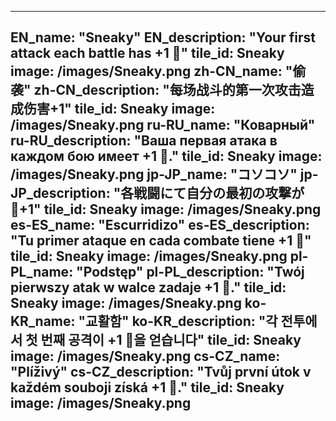 ---

EN_name: "Sneaky"
EN_description: "Your first attack each battle has +1 🔸"
tile_id: Sneaky
image: /images/Sneaky.png
zh-CN_name: "偷袭"
zh-CN_description: "每场战斗的第一次攻击造成伤害+1"
tile_id: Sneaky
image: /images/Sneaky.png
ru-RU_name: "Коварный"
ru-RU_description: "Ваша первая атака в каждом бою имеет +1 🔸."
tile_id: Sneaky
image: /images/Sneaky.png
jp-JP_name: "コソコソ"
jp-JP_description: "各戦闘にて自分の最初の攻撃が🔸+1"
tile_id: Sneaky
image: /images/Sneaky.png
es-ES_name: "Escurridizo"
es-ES_description: "Tu primer ataque en cada combate tiene +1 🔸"
tile_id: Sneaky
image: /images/Sneaky.png
pl-PL_name: "Podstęp"
pl-PL_description: "Twój pierwszy atak w walce zadaje +1 🔸."
tile_id: Sneaky
image: /images/Sneaky.png
ko-KR_name: "교활함"
ko-KR_description: "각 전투에서 첫 번째 공격이 +1 🔸을 얻습니다"
tile_id: Sneaky
image: /images/Sneaky.png
cs-CZ_name: "Plíživý"
cs-CZ_description: "Tvůj první útok v každém souboji získá +1 🔸."
tile_id: Sneaky
image: /images/Sneaky.png
---